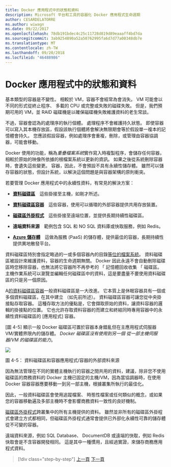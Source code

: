 ```yaml
---
title: Docker 應用程式中的狀態和資料
description: Microsoft 平台和工具的容器化 Docker 應用程式生命週期
author: CESARDELATORRE
ms.author: wiwagn
ms.date: 09/22/2017
ms.openlocfilehash: 78db191bdec4c25c11728d819d89eaaaff4bd7da
ms.sourcegitcommit: 3ab9254890a52a50762995fa6d7d77a00348db7e
ms.translationtype: MT
ms.contentlocale: zh-TW
ms.lasthandoff: 09/20/2018
ms.locfileid: "46488986"
---
```

# <a name="state-and-data-in-docker-applications"></a>Docker 應用程式中的狀態和資料

基本類型的容器是不變性。 相較於 VM，容器不會經常為會消失。 VM 可能會以不同的形式從終止程序、 多載的 CPU 或完整或失敗的磁碟失敗。 但是，我們預期可用的 VM，並 RAID 磁碟機是以確保磁碟機失敗維護資料的老生常談。

不過，容器會認為的處理序的執行個體。 處理程序不會維護持久狀態。 即使容器可以寫入其本機存放區，假設該執行個體將會解決無限期會等於假設單一複本的記憶體會持久。 您應該假設容器，例如處理序會重複，刪除，或管理由容器協調器，可能會移動。

Docker 使用的功能，稱為*重疊檔案系統*實作寫入時複製程序，會儲存任何容器，相較於原始的映像所依據的根檔案系統以更新的資訊。 如果之後從系統刪除容器時，會遺失這些變更。 容器，因此，不會預設不具有永續性儲存體。 雖然可以儲存容器的狀態，但設計系統，以解決這個問題是與容器架構的原則衝突。

若要管理 Docker 應用程式中的永續性資料，有常見的解決方案：

-   [**資料磁碟區**](https://docs.docker.com/engine/tutorials/dockervolumes/) 這些掛接至主機，如剛才所述。

-   [**資料磁碟區容器**](https://docs.docker.com/engine/tutorials/dockervolumes/#/creating-and-mounting-a-data-volume-container) 這些容器，使用可以循環的外部容器提供共用存放裝置。

-   [**磁碟區外掛程式**](https://docs.docker.com/engine/tutorials/dockervolumes/#/mount-a-shared-storage-volume-as-a-data-volume) 這些掛接至遠端位置，並提供長期持續性磁碟區。

-   **遠端資料來源** 範例包含 SQL 和 NO SQL 資料庫或快取服務，例如 Redis。

-   [**Azure 儲存體**](https://docs.microsoft.com/azure/storage/) 這做為服務 (PaaS) 的儲存體，提供最佳的容器，長期持續性提供異地散發平台。

資料磁碟區特別會指定略過的一或多個容器內的目錄[等位的檔案系統](https://docs.docker.com/glossary/?term=Union%20file%20system)。 資料磁碟區被設計來維護資料，容器的生命週期無關。 Docker 因此永遠不會自動刪除磁碟區時您移除容器，也無法將它容器所不再參考的 「 記憶體回收收集 「 磁碟區。 主機作業系統可以瀏覽並編輯任何磁碟區中的資料，這是要盡量不要使用資料磁碟區的只是另一個原因。

A[的資料磁碟區容器](https://docs.docker.com/glossary/?term=volume)一般資料磁碟區是一大改進。 它本質上是休眠容器具有一個或多個資料磁碟區，在其中建立 （如先前所述）。 資料磁碟區容器可讓您從中央掛接點存取容器。 這種存取方法的優點是，它會擷取原始的資料，讓資料容器的邏輯的掛接點的位置。 它也允許存取資料容器的而建立和終結同時專用容器中的永續性資料磁碟區的 [應用程式] 容器。

[圖 4-5] 顯示一般 Docker 磁碟區可置於容器本身錯亂但在主應用程式伺服器 VM/實體界限內的儲存體。 *Docker 磁碟區沒有使用到另一個 從一部主機伺服器/VM 的磁碟區的能力*。

![](./media/image5.png)

圖 4-5： 資料磁碟區和容器應用程式/容器的外部資料來源

因為無法管理在不同的實體主機執行的容器之間共用的資料，建議，除非您不使用磁碟區的商務資料的 Docker 主機已固定的主機/VM，因為當協調器時，在使用 Docker 容器容器應要移動一到另一部主機，根據叢集所執行的最佳化。

因此，一般資料磁碟區會使用追蹤檔案、 時態性檔案或任何類似的概念，或如果您的容器移動遍及多部主機時不會影響商務資料一致性的良好機制。

[磁碟區外掛程式](https://docs.docker.com/engine/extend/plugins_volume/)跨叢集中的所有主機提供的資料。 雖然並非所有的磁碟區外掛程式會建立方式都相同，但磁碟區外掛程式通常會提供已外部化永續性可靠的儲存體從不可變的容器。

遠端資料來源，例如 SQL Database、 DocumentDB 或遠端的快取，例如 Redis 快取會是不含容器開發相同。 這是其中一種慣用，且經過實證，來儲存商務應用程式資料。


>[!div class="step-by-step"]
[上一頁](monolithic-applications.md)
[下一頁](soa-applications.md)
